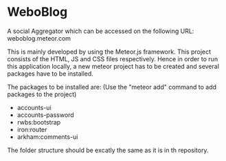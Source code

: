 # WeboBlog

A social Aggregator which can be accessed on the following URL: weboblog.meteor.com

This is mainly developed by using the Meteor.js framework. This project consists of the HTML, JS and CSS files respectively. Hence in order to run this application locally,
a new meteor project has to be created and several packages have to be installed. 

The packages to be installed are:
(Use the "meteor add" command to add packages to the project)

- accounts-ui
- accounts-password
- rwbs:bootstrap
- iron:router
- arkham:comments-ui

The folder structure should be excatly the same as it is in th repository.
